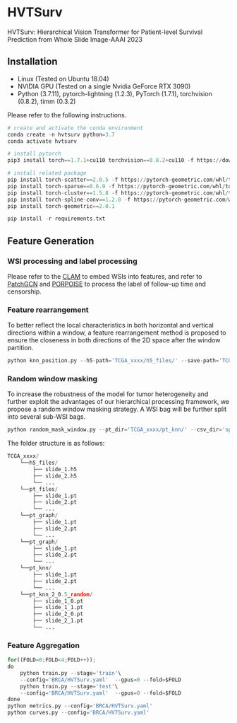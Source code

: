 # HVTSurv
HVTSurv: Hierarchical Vision Transformer for Patient-level Survival Prediction from Whole Slide Image-AAAI 2023


## Installation

- Linux (Tested on Ubuntu 18.04)
- NVIDIA GPU (Tested on a single Nvidia GeForce RTX 3090)
- Python (3.7.11), pytorch-lightning (1.2.3), PyTorch (1.7.1), torchvision (0.8.2), timm (0.3.2)

Please refer to the following instructions.

```python
# create and activate the conda environment
conda create -n hvtsurv python=3.7
conda activate hvtsurv

# install pytorch
pip3 install torch==1.7.1+cu110 torchvision==0.8.2+cu110 -f https://download.pytorch.org/whl/cu110/torch_stable.html

# install related package
pip install torch-scatter==2.0.5 -f https://pytorch-geometric.com/whl/torch-1.7.1+cu110.html
pip install torch-sparse==0.6.9 -f https://pytorch-geometric.com/whl/torch-1.7.1+cu110.html
pip install torch-cluster==1.5.8 -f https://pytorch-geometric.com/whl/torch-1.7.1+cu110.html
pip install torch-spline-conv==1.2.0 -f https://pytorch-geometric.com/whl/torch-1.7.1+cu110.html
pip install torch-geometric==2.0.1

pip install -r requirements.txt
```


## Feature Generation

### WSI processing and label processing

Please refer to the [CLAM](https://github.com/mahmoodlab/CLAM) to embed WSIs into features, and refer to [PatchGCN](https://github.com/mahmoodlab/Patch-GCN) and [PORPOISE](https://github.com/mahmoodlab/PORPOISE) to process the label of follow-up time and censorship.

### Feature rearrangement

To better reflect the local characteristics in both horizontal and vertical directions within a window, a feature rearrangement method is proposed to ensure the closeness in both directions of the 2D space after the window partition.

```python
python knn_position.py --h5-path='TCGA_xxxx/h5_files/' --save-path='TCGA_xxxx/pt_knn/'
```

### Random window masking

To increase the robustness of the model for tumor heterogeneity and further exploit the advantages of our hierarchical processing framework, we propose a random window masking strategy. A WSI bag will be further split into several sub-WSI bags.

```python
python random_mask_window.py --pt_dir='TCGA_xxxx/pt_knn/' --csv_dir='splits/4foldcv/tcga_xxxx/' --window_size=49 --num_bag=2 --masking_ratio=0.5 --seed=42
```

The folder structure is as follows:

```python
TCGA_xxxx/
    └──h5_files/
        ├── slide_1.h5
        ├── slide_2.h5
        └── ...
    └──pt_files/
        ├── slide_1.pt
        ├── slide_2.pt
        └── ...
    └──pt_graph/
        ├── slide_1.pt
        ├── slide_2.pt
        └── ...
    └──pt_graph/
        ├── slide_1.pt
        ├── slide_2.pt
        └── ...
    └──pt_knn/
        ├── slide_1.pt
        ├── slide_2.pt
        └── ...
    └──pt_knn_2_0.5_random/
        ├── slide_1_0.pt
      	├── slide_1_1.pt
        ├── slide_2_0.pt
        ├── slide_2_1.pt
        └── ...
```



### Feature Aggregation

```python
for((FOLD=0;FOLD<4;FOLD++));
do
    python train.py --stage='train'\
    --config='BRCA/HVTSurv.yaml'  --gpus=0 --fold=$FOLD
    python train.py --stage='test'\
    --config='BRCA/HVTSurv.yaml'  --gpus=0 --fold=$FOLD
done
python metrics.py --config='BRCA/HVTSurv.yaml'
python curves.py --config='BRCA/HVTSurv.yaml'
```


